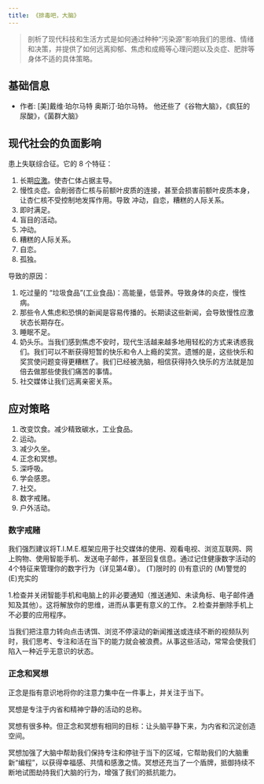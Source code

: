 ```yaml
---
title: 《排毒吧，大脑》
---
```


> 剖析了现代科技和生活方式是如何通过种种“污染源”影响我们的思维、情绪和决策，并提供了如何远离抑郁、焦虑和成瘾等心理问题以及炎症、肥胖等身体不适的具体策略。

## 基础信息
* 作者: [美]戴维·珀尔马特  奥斯汀·珀尔马特。 他还些了《谷物大脑》，《疯狂的尿酸》，《菌群大脑》

## 现代社会的负面影响
患上失联综合征。它的 8 个特征：
1. 长期[应激](../mood/feel-stressed-what-happened.md)。使杏仁体占据主导。
2. 慢性炎症。会削弱杏仁核与前额叶皮质的连接，甚至会损害前额叶皮质本身，让杏仁核不受控制地发挥作用。导致 冲动，自恋，糟糕的人际关系。
3. 即时满足。
4. 盲目的活动。
5. 冲动。
6. 糟糕的人际关系。
7. 自恋。
8. 孤独。

导致的原因：
1. 吃过量的 “垃圾食品”(工业食品)：高能量，低营养。导致身体的炎症，慢性病。
2. 那些令人焦虑和恐惧的新闻是容易传播的。长期读这些新闻，会导致慢性应激状态长期存在。
3. 睡眠不足。
4. 奶头乐。当我们感到焦虑不安时，现代生活越来越多地用轻松的方式来诱惑我们。我们可以不断获得短暂的快乐和令人上瘾的奖赏。遗憾的是，这些快乐和奖赏使问题变得更糟糕了。我们已经被洗脑，相信获得持久快乐的方法就是加倍去做那些使我们痛苦的事情。
5. 社交媒体让我们远离亲密关系。


## 应对策略
1. 改变饮食。减少精致碳水，工业食品。
2. 运动。
3. 减少久坐。
4. 正念和冥想。
5. 深呼吸。
6. 学会感恩。
7. 社交。
8. 数字戒赌。
9. 户外活动。

### 数字戒赌
我们强烈建议将T.I.M.E.框架应用于社交媒体的使用、观看电视、浏览互联网、网上购物、使用智能手机、发送电子邮件，甚至回复信息。通过记住健康数字活动的4个特征来管理你的数字行为（详见第4章）。
(T)限时的
(I)有意识的
(M)警觉的
(E)充实的

1.检查并关闭智能手机和电脑上的非必要通知（推送通知、未读角标、电子邮件通知及其他）。这将解放你的思维，进而从事更有意义的工作。
2.检查并删除手机上不必要的应用程序。

当我们把注意力转向点击诱饵、浏览不停滚动的新闻推送或连续不断的视频队列时，我们思考、专注和活在当下的能力就会被浪费。从事这些活动，常常会使我们陷入一种近乎无意识的状态。

### 正念和冥想
正念是指有意识地将你的注意力集中在一件事上，并关注于当下。

冥想是专注于内省和精神宁静的活动的总称。

冥想有很多种。但正念和冥想有相同的目标：让头脑平静下来，为内省和沉淀创造空间。

冥想加强了大脑中帮助我们保持专注和停驻于当下的区域，它帮助我们的大脑重新“编程”​，以获得幸福感、共情和感激之情。冥想还充当了一个盾牌，抵御持续不断地试图劫持我们大脑的行为，增强了我们的抵抗能力。


